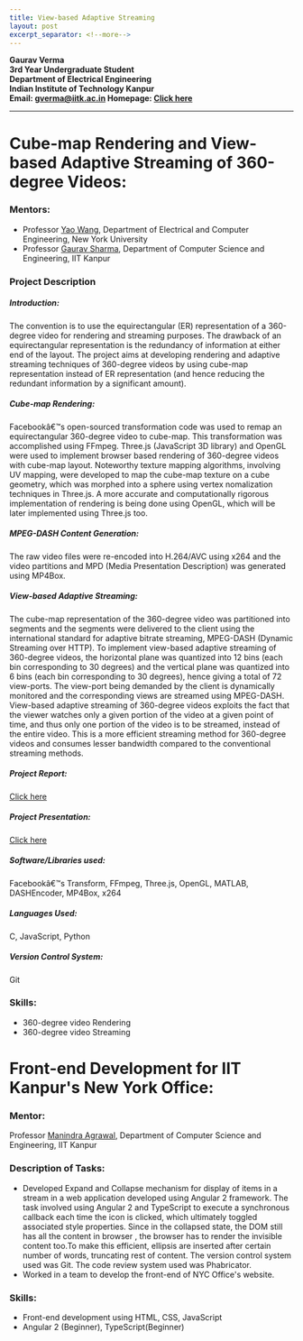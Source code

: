 ```yaml
---
title: View-based Adaptive Streaming
layout: post
excerpt_separator: <!--more-->
---
```

**Gaurav Verma**  
**3rd Year Undergraduate Student**  
**Department of Electrical Engineering**  
**Indian Institute of Technology Kanpur**  
**Email: [gverma@iitk.ac.in](mailto:gverma@iitk.ac.in) Homepage: [Click here](http://home.iitk.ac.in/~gverma)**  

<!--more-->
<hr>

# Cube-map Rendering and View-based Adaptive Streaming of 360-degree Videos:

### Mentors:

* Professor [Yao Wang](http://engineering.nyu.edu/people/yao-wang), Department of Electrical and Computer Engineering, New York University
* Professor [Gaurav Sharma](http://www.grvsharma.com/research.html), Department of Computer Science and Engineering, IIT Kanpur

### Project Description

##### Introduction:

The convention is to use the equirectangular (ER) representation
of a 360-degree video for rendering and streaming purposes. The drawback of an equirectangular
representation is the redundancy of information at either end of the layout. The project aims
at developing rendering and adaptive streaming techniques of 360-degree videos by using cube-map
representation instead of ER representation (and hence reducing the redundant information by
a significant amount).

##### Cube-map Rendering:

Facebookâ€™s open-sourced transformation code was used to remap an equirectangular
360-degree video to cube-map. This transformation was accomplished using FFmpeg. Three.js (JavaScript
3D library) and OpenGL were used to implement browser based rendering of 360-degree videos with
cube-map layout. Noteworthy texture mapping algorithms, involving UV mapping, were developed
to map the cube-map texture on a cube geometry, which was morphed into a sphere using vertex
nomalization techniques in Three.js. A more accurate and  computationally rigorous implementation
of rendering is being done using OpenGL, which will be later implemented using Three.js too.

##### MPEG-DASH Content Generation:

The raw video files were re-encoded into H.264/AVC using x264
and the video partitions and MPD (Media Presentation Description) was generated using MP4Box.

##### View-based Adaptive Streaming:
The cube-map representation of the 360-degree video was partitioned
into segments and the segments were delivered to the client using the international standard
for adaptive bitrate streaming, MPEG-DASH (Dynamic Streaming over HTTP). To implement view-based
adaptive streaming of 360-degree videos, the horizontal plane was quantized into 12 bins (each
bin corresponding to 30 degrees) and the vertical plane was quantized into 6 bins (each bin corresponding to 30
degrees), hence giving a total of 72 view-ports. The view-port being demanded by the client
is dynamically monitored and the corresponding views are streamed using MPEG-DASH. View-based
adaptive streaming of 360-degree videos exploits the fact that the viewer watches only a given
portion of the video at a given point of time, and thus only one portion of the video is to
be streamed, instead of the entire video. This is a more efficient streaming method for 360-degree
videos and consumes lesser bandwidth compared to the conventional streaming methods.

##### Project Report:

[Click here](http://home.iitk.ac.in/~gverma/RTEReport.pdf)

##### Project Presentation:

[Click here](http://home.iitk.ac.in/~gverma/RTEPresentation.pdf)

##### Software/Libraries used:

Facebookâ€™s Transform, FFmpeg, Three.js, OpenGL, MATLAB,  DASHEncoder, MP4Box, x264

##### Languages Used:

C, JavaScript, Python

##### Version Control System:

Git

### Skills:

* 360-degree video Rendering
* 360-degree video Streaming

# Front-end Development for IIT Kanpur's New York Office:

### Mentor:

Professor [Manindra Agrawal](http://cse.iitk.ac.in/users/manindra/), Department
of Computer Science and Engineering, IIT Kanpur

### Description of Tasks:

* Developed Expand and Collapse mechanism for display of items in a stream in a web application
developed using Angular 2 framework. The task involved using Angular 2 and TypeScript to execute
a synchronous callback each time the icon is clicked, which ultimately toggled associated style
properties. Since in the collapsed state, the DOM still has all the content in browser , the
browser has to render the invisible content too.To make this efficient, ellipsis are inserted
after certain number of words, truncating rest of content.
The version control system used was Git.
The code review system used was Phabricator.
* Worked in a team to develop the front-end of NYC Office's website.

### Skills:

* Front-end development using HTML, CSS, JavaScript
* Angular 2 (Beginner), TypeScript(Beginner)

